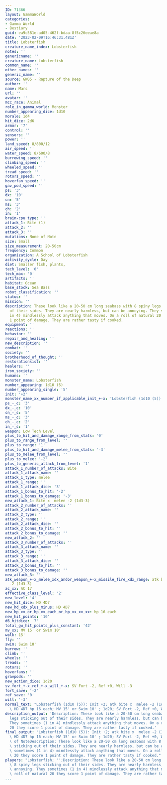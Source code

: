 ```yaml
---
ID: 71366
layout: GammaWorld
categories:
- Gamma World
- Bestiary
guid: ea9c581e-ad05-462f-bdaa-8f5c26eeae8a
date: '2023-02-09T16:46:31.481Z'
title: Lobsterfish
creature_name_index: Lobsterfish
notes: ''
genericname: ''
creature_name: Lobsterfish
common_name: ''
other_names: ''
generic_name: ''
source: GW05 - Rapture of the Deep
author: ''
name: Mars
url: ''
avatar: ''
mcc_race: Animal
role_in_gamma_world: Monster
number_appearing_dice: 1d10
morale: 1d4
hit_dice: 2d6
armor: '7'
control: ''
sensors: ''
power: ''
land_speed: 8/800/12
air_speed: ''
water_speed: 8/600/8
burrowing_speed: ''
climbing_speed: ''
wheeled_speed: ''
tread_speed: ''
rotors_speed: ''
hoverfan_speed: ''
gav_pod_speed: ''
ps: '3'
dx: '10'
cn: '5'
ms: '3'
ch: '2'
in: '1'
brain-cpu type: ''
attack_1: Bite (1)
attack_2: ''
attack_3: ''
mutations: None of Note
size: Small
size_measurement: 20-50cm
frequency: Common
organization: A School of Lobsterfish
activity_cycle: Day
diet: Smaller fish, plants,
tech_level: '0'
tech_max: '0'
artifacts: ''
habitat: Ocean
base_stock: Sea Bass
robot_classification: ''
status: ''
mission: ''
description: These look like a 20-50 cm long seabass with 8 spiny legs sticking out
  of their sides. They are nearly harmless, but can be annoying. They sometimes (1
  in 4) mindlessly attack anything that moves. On a roll of natural 20 they score
  1 point of damage. They are rather tasty if cooked.
equipment: ''
reactions: ''
behavior: ''
repair_and_healing: ''
new_description: ''
combat: ''
society: ''
brotherhood_of_thought: ''
restorationsist: ''
healers: ''
iron_society: ''
humans: ''
monster_name: Lobsterfish
number_appearing: 1d10 (5)
number_appearing_single: '5'
init: '+2'
monster_name_xx_number_if_applicable_init_+-x: 'Lobsterfish (1d10 (5)): Init +2'
ps_-_c: '3'
dx_-_c: '10'
cn_-_c: '5'
ms_-_c: '3'
ch_-_c: '2'
in_-_c: '1'
weapon: Low Tech Level
plus_to_hit_and_damage_range_from_stats: '0'
plus_to_range_from_level: ''
plus_to_range: '1'
plus_to_hit_and_damage_melee_from_stats: '-3'
plus_to_melee_from_level: ''
plus_to_melee: '-2'
plus_to_generic_attack_from_level: '1'
attack_1_number_of_attacks: Bite
attack_1_attack_name: ''
attack_1_type: melee
attack_1_range: ''
attack_1_attack_dice: '3'
attack_1_bonus_to_hit: '-2'
attack_1_bonus_to_damage: '-3'
new_attack_1: Bite x  melee -2 (1d3-3)
attack_2_number_of_attacks: ''
attack_2_attack_name: ''
attack_2_type: ''
attack_2_range: ''
attack_2_attack_dice: ''
attack_2_bonus_to_hit: ''
attack_2_bonus_to_damage: ''
new_attack_2: ''
attack_3_number_of_attacks: ''
attack_3_attack_name: ''
attack_3_type: ''
attack_3_range: ''
attack_3_attack_dice: ''
attack_3_bonus_to_hit: ''
attack_3_bonus_to_damage: ''
new_attack_3: ''
atk_weapon_+-x_melee_xdx_andor_weapon_+-x_missile_fire_xdx_range: atk bite x  melee
  -2 (1d3-3)
ac_xx: AC 17
effective_class_level: '2'
new_level: '4'
new_hit_dice: HD 4D7
new_hd_xdx_plus_minus: HD 4D7
new_hp_xx_or_hp_xx_each_or_hp_xx_xx_xx: hp 16 each
new_hit_points: '16'
d6_hitdice: '7'
total_gw_hit_points_plus_constant: '42'
mv_xx: MV 15' or Swim 10'
walk: 15'
fly: ''
swim: Swim 10'
burrow: ''
climb: ''
wheels: ''
treads: ''
rotors: ''
hoverfans: ''
gravpods: ''
new_action_dice: 1d20
sv_fort_+-x_ref_+-x_will_+-x: SV Fort -2, Ref +0, Will -3
fort_save: '-2'
ref_save: '0'
will: '-3'
normal_text: "Lobsterfish (1d10 (5)): Init +2; atk bite x  melee -2 (1d3-3); AC 17;\
  \ HD 4D7 hp 16 each; MV 15' or Swim 10' ; 1d20; SV Fort -2, Ref +0, Will -3"
description_output: 'Description: These look like a 20-50 cm long seabass with 8 spiny
  legs sticking out of their sides. They are nearly harmless, but can be annoying.
  They sometimes (1 in 4) mindlessly attack anything that moves. On a roll of natural
  20 they score 1 point of damage. They are rather tasty if cooked.'
final_output: "Lobsterfish (1d10 (5)): Init +2; atk bite x  melee -2 (1d3-3); AC 17;\
  \ HD 4D7 hp 16 each; MV 15' or Swim 10' ; 1d20; SV Fort -2, Ref +0, Will -3None\
  \ of NoteDescription: These look like a 20-50 cm long seabass with 8 spiny legs\
  \ sticking out of their sides. They are nearly harmless, but can be annoying. They\
  \ sometimes (1 in 4) mindlessly attack anything that moves. On a roll of natural\
  \ 20 they score 1 point of damage. They are rather tasty if cooked."
players: "Lobsterfish; '';Description: These look like a 20-50 cm long seabass with\
  \ 8 spiny legs sticking out of their sides. They are nearly harmless, but can be\
  \ annoying. They sometimes (1 in 4) mindlessly attack anything that moves. On a\
  \ roll of natural 20 they score 1 point of damage. They are rather tasty if cooked.|"
...
```

